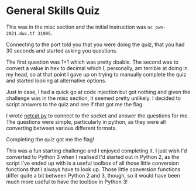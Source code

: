 # General Skills Quiz

This was in the misc section and the initial instruction was `nc pwn-2021.duc.tf 31905`.

Connecting to the port told you that you were doing the quiz, that you had 30 seconds and started asking you questions.

The first question was 1+1 which was pretty doable. The second was to convert a value in hex to decimal which I, personally, am terrible at doing in my head, so at that point I gave up on trying to manually complete the quiz and started looking at alternative options.

Just in case, I had a quick go at code injection but got nothing and given the challenge was in the misc section, it seemed pretty unlikely. I decided to script answers to the quiz and see if that got me the flag.

I wrote [netcat.py](./netcat.py) to connect to the socket and answer the questions for me. The questions were simple, particularly in python, as they were all converting between various different formats.

Completing the quiz got me the flag!

This was a fun starting challenge and I enjoyed completing it. I just wish I'd converted to Python 3 when I realised I'd started out in Python 2, as the script I've ended up with is a useful toolbox of all those little conversion functions that I always have to look up. Those little conversion functions differ quite a bit between Python 2 and 3, though, so it would have been much more useful to have the toolbox in Python 3!
